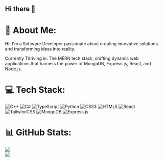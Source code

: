 ## Hi there 👋

# 💫 About Me:
Hi! I'm a Software Developer passionate about creating innovative solutions and transforming ideas into reality.

Currently Thriving in: The MERN tech stack, crafting dynamic web applications that harness the power of MongoDB, Express.js, React, and Node.js.


# 💻 Tech Stack:
![C++](https://img.shields.io/badge/c++-%2300599C.svg?style=for-the-badge&logo=c%2B%2B&logoColor=white) ![C#](https://img.shields.io/badge/c%23-%23239120.svg?style=for-the-badge&logo=csharp&logoColor=white) ![TypeScript](https://img.shields.io/badge/typescript-%23007ACC.svg?style=for-the-badge&logo=typescript&logoColor=white) ![Python](https://img.shields.io/badge/python-3670A0?style=for-the-badge&logo=python&logoColor=ffdd54) ![CSS3](https://img.shields.io/badge/css3-%231572B6.svg?style=for-the-badge&logo=css3&logoColor=white) ![HTML5](https://img.shields.io/badge/html5-%23E34F26.svg?style=for-the-badge&logo=html5&logoColor=white) ![React](https://img.shields.io/badge/react-%2320232a.svg?style=for-the-badge&logo=react&logoColor=%2361DAFB) ![TailwindCSS](https://img.shields.io/badge/tailwindcss-%2338B2AC.svg?style=for-the-badge&logo=tailwind-css&logoColor=white) ![MongoDB](https://img.shields.io/badge/MongoDB-%234ea94b.svg?style=for-the-badge&logo=mongodb&logoColor=white) ![Express.js](https://img.shields.io/badge/express.js-%23404d59.svg?style=for-the-badge&logo=express&logoColor=%2361DAFB)
# 📊 GitHub Stats:
<!-- ![](https://github-readme-stats.vercel.app/api?username=vaibhav-ace&theme=dark&hide_border=false&include_all_commits=false&count_private=false)<br/> -->
![](https://github-readme-streak-stats.herokuapp.com/?user=vaibhav-ace&theme=dark&hide_border=false)<br/>
![](https://github-readme-stats.vercel.app/api/top-langs/?username=vaibhav-ace&theme=dark&hide_border=false&include_all_commits=false&count_private=true&layout=compact)
